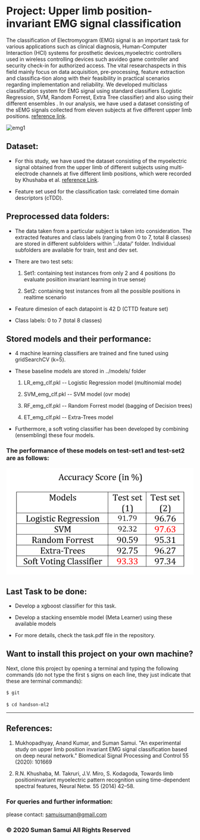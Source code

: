 
# Project: Upper limb position-invariant EMG signal classification

The classification of Electromyogram (EMG) signal is an important task for various applications such as clinical diagnosis, Human-Computer Interaction (HCI) systems for prosthetic devices,myoelectric controllers used in wireless controlling devices such asvideo game controller and security check-in for authorized access. The vital researchaspects in this field mainly focus on data acquisition, pre-processing, feature extraction and classifica-tion along with their feasibility in practical scenarios regarding implementation and reliability. We developed multiclass classification system for EMG signal using standard classifiers (Logistic Regression, SVM, Random Forrest, Extra Tree classifier) and also using their different ensembles . 
In our analysis, we have used a dataset consisting of the sEMG signals collected from eleven subjects at five different upper limb positions. [reference link][paper1].


![emg1](/images/image1.png) 



## Dataset: 

* For this study, we have used the dataset consisting of the myoelectric signal obtained from the upper limb of different subjects using multi-electrode channels at five different limb positions, which were recorded by Khushaba et al. [reference Link][paper2].


* Feature set used for the classification task: correlated time domain descriptors (cTDD).


## Preprocessed data folders:

* The data taken from a particular subject is taken into consideration. The extracted features and class labels (ranging from 0 to 7, total 8 classes) are stored in different subfolders within '../data/' folder. Individual subfolders are available for train, test and dev set.  


* There are two test sets:

  1. Set1: containing test instances from only 2 and 4 positions (to evaluate posiition invariant learning in true sense)

  2. Set2: containing test instances from all the possible positions in realtime scenario


* Feature dimesion of each datapoint is 42 D (CTTD feature set)


* Class labels: 0 to 7 (total 8 classes)



## Stored models and their performance:

* 4 machine learning classifiers are trained and fine tuned using gridSearchCV (k=5). 

* These baseline models are stored in ../models/ folder

   1. LR_emg_clf.pkl -- Logistic Regression model (multinomial mode)
   
   2. SVM_emg_clf.pkl -- SVM model (ovr mode)
   
   3. RF_emg_clf.pkl  -- Random Forrest model (bagging of Decision trees)
   
   4. ET_emg_clf.pkl  -- Extra-Trees model
   
   
* Furthermore, a soft voting classifier has been developed by combining (ensembling) these four models.   


### The performance of these models on test-set1 and test-set2 are as follows:

![emg2](images\emg2.png) 


## Last Task to be done: 

* Develop a xgboost classifier for this task.

* Develop a stacking ensemble model (Meta Learner) using these available models 

* For more details, check the task.pdf file in the repository.


## Want to install this project on your own machine?


Next, clone this project by opening a terminal and typing the following commands (do not type the first `$` signs on each line, they just indicate that these are terminal commands):

    $ git 
    
    $ cd handson-ml2
    
------------------------------------------------------

## References:

1. Mukhopadhyay, Anand Kumar, and Suman Samui. "An experimental study on upper limb position invariant EMG signal classification based on deep neural network." Biomedical Signal Processing and Control 55 (2020): 101669

[paper1]:https://www.sciencedirect.com/science/article/abs/pii/S1746809419302502


2. R.N. Khushaba, M. Takruri, J.V. Miro, S. Kodagoda, Towards limb positioninvariant myoelectric pattern recognition using time-dependent spectral features, Neural Netw. 55 (2014) 42–58.

[paper2]:https://www.sciencedirect.com/science/article/abs/pii/S0893608014000732

### For queries and further information:

please contact: samuisuman@gmail.com
 
### © 2020 Suman Samui All Rights Reserved 
